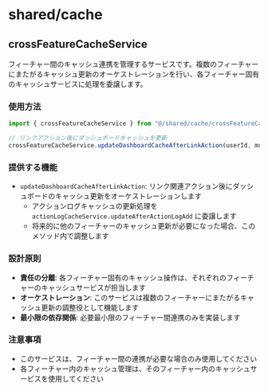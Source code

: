 # shared/cache

## crossFeatureCacheService

フィーチャー間のキャッシュ連携を管理するサービスです。複数のフィーチャーにまたがるキャッシュ更新のオーケストレーションを行い、各フィーチャー固有のキャッシュサービスに処理を委譲します。

### 使用方法

```typescript
import { crossFeatureCacheService } from "@/shared/cache/crossFeatureCacheService";

// リンクアクション後にダッシュボードキャッシュを更新
crossFeatureCacheService.updateDashboardCacheAfterLinkAction(userId, mutate);
```

### 提供する機能

- `updateDashboardCacheAfterLinkAction`: リンク関連アクション後にダッシュボードのキャッシュ更新をオーケストレーションします
  - アクションログキャッシュの更新処理を
    `actionLogCacheService.updateAfterActionLogAdd` に委譲します
  - 将来的に他のフィーチャーのキャッシュ更新が必要になった場合、このメソッド内で調整します

### 設計原則

- **責任の分離**: 各フィーチャー固有のキャッシュ操作は、それぞれのフィーチャーのキャッシュサービスが担当します
- **オーケストレーション**: このサービスは複数のフィーチャーにまたがるキャッシュ更新の調整役として機能します
- **最小限の依存関係**: 必要最小限のフィーチャー間連携のみを実装します

### 注意事項

- このサービスは、フィーチャー間の連携が必要な場合のみ使用してください
- 各フィーチャー内のキャッシュ管理は、そのフィーチャー内のキャッシュサービスを使用してください
